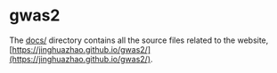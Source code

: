 # gwas2

The [docs/](docs/) directory contains all the source files related to the website, [https://jinghuazhao.github.io/gwas2/](https://jinghuazhao.github.io/gwas2/).
